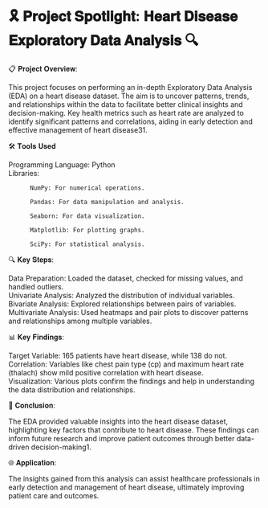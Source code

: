 
# 🎗️ 𝐏𝐫𝐨𝐣𝐞𝐜𝐭 𝐒𝐩𝐨𝐭𝐥𝐢𝐠𝐡𝐭: 𝐇𝐞𝐚𝐫𝐭 𝐃𝐢𝐬𝐞𝐚𝐬𝐞 𝐄𝐱𝐩𝐥𝐨𝐫𝐚𝐭𝐨𝐫𝐲 𝐃𝐚𝐭𝐚 𝐀𝐧𝐚𝐥𝐲𝐬𝐢𝐬 🔍


📋 𝐏𝐫𝐨𝐣𝐞𝐜𝐭 𝐎𝐯𝐞𝐫𝐯𝐢𝐞𝐰:

This project focuses on performing an in-depth Exploratory Data Analysis (EDA) on a heart disease dataset. The aim is to uncover patterns, trends, and relationships within the data to facilitate better clinical insights and decision-making. Key health metrics such as heart rate are analyzed to identify significant patterns and correlations, aiding in early detection and effective management of heart disease31.


🛠️ 𝐓𝐨𝐨𝐥𝐬 𝐔𝐬𝐞𝐝 

Programming Language: Python <br>
Libraries:

          NumPy: For numerical operations.
          
          Pandas: For data manipulation and analysis.
          
          Seaborn: For data visualization.
          
          Matplotlib: For plotting graphs.
          
          SciPy: For statistical analysis.



🔍 𝐊𝐞𝐲 𝐒𝐭𝐞𝐩𝐬:

Data Preparation: Loaded the dataset, checked for missing values, and handled outliers.<br>
Univariate Analysis: Analyzed the distribution of individual variables.<br>
Bivariate Analysis: Explored relationships between pairs of variables.<br>
Multivariate Analysis: Used heatmaps and pair plots to discover patterns and relationships among multiple variables.<br>


📊 𝐊𝐞𝐲 𝐅𝐢𝐧𝐝𝐢𝐧𝐠𝐬:

Target Variable: 165 patients have heart disease, while 138 do not.<br>
Correlation: Variables like chest pain type (cp) and maximum heart rate (thalach) show mild positive correlation with heart disease.<br>
Visualization: Various plots confirm the findings and help in understanding the data distribution and relationships.<br>


🏁 𝐂𝐨𝐧𝐜𝐥𝐮𝐬𝐢𝐨𝐧:

The EDA provided valuable insights into the heart disease dataset, highlighting key factors that contribute to heart disease. These findings can inform future research and improve patient outcomes through better data-driven decision-making1.



🌐 𝐀𝐩𝐩𝐥𝐢𝐜𝐚𝐭𝐢𝐨𝐧:


The insights gained from this analysis can assist healthcare professionals in early detection and management of heart disease, ultimately improving patient care and outcomes.
